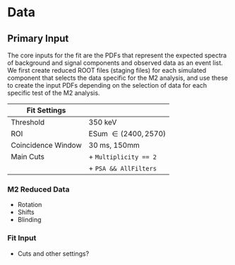 Data
====

## Primary Input

The core inputs for the fit are the PDFs that represent the expected spectra of background and signal components and observed data as an event list. We first create reduced ROOT files (staging files) for each simulated component that selects the data specific for the M2 analysis, and use these to create the input PDFs depending on the selection of data for each specific test of the M2 analysis. 

| Fit Settings  |   | 
|-----------    |-----------|
| Threshold     | 350 keV |
| ROI           | ESum $\in (2400, 2570)$ |
| Coincidence Window  | 30 ms, 150mm 
| Main Cuts     | + `Multiplicity == 2` | 
|               | + `PSA && AllFilters` |

### M2 Reduced Data

+ Rotation
+ Shifts
+ Blinding

### Fit Input

+ Cuts and other settings?